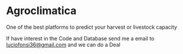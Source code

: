 # Agroclimatica
One of the best platforms to predict your harvest or livestock capacity

If have interest in the Code and Database send me a email to luciofonsi36@gmail.com and we can do a Deal
